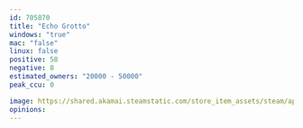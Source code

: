 ```yaml
---
id: 705870
title: "Echo Grotto"
windows: "true"
mac: "false"
linux: false
positive: 58
negative: 8
estimated_owners: "20000 - 50000"
peak_ccu: 0

image: https://shared.akamai.steamstatic.com/store_item_assets/steam/apps/705870/header.jpg?t=1568769468
opinions:
---
```

